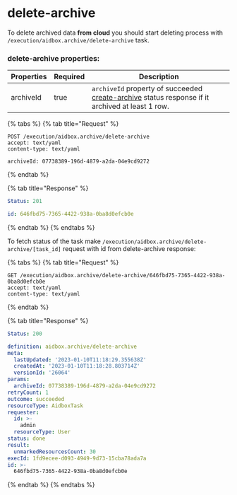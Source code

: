 # delete-archive

To delete archived data **from cloud** you should start deleting process with `/execution/aidbox.archive/delete-archive` task.

### delete-archive properties:

<table><thead><tr><th>Properties</th><th data-type="checkbox">Required</th><th>Description</th></tr></thead><tbody><tr><td>archiveId</td><td>true</td><td><code>archiveId</code> property of succeeded <a href="create-archive.md">create-archive</a> status response if it archived at least 1 row.</td></tr></tbody></table>

{% tabs %}
{% tab title="Request" %}
```http
POST /execution/aidbox.archive/delete-archive
accept: text/yaml
content-type: text/yaml

archiveId: 07738389-196d-4879-a2da-04e9cd9272
```
{% endtab %}

{% tab title="Response" %}
```yaml
Status: 201

id: 646fbd75-7365-4422-938a-0ba8d0efcb0e

```
{% endtab %}
{% endtabs %}

To fetch status of the task make `/execution/aidbox.archive/delete-archive/[task_id]` request with id from delete-archive response:

{% tabs %}
{% tab title="Request" %}
```http
GET /execution/aidbox.archive/delete-archive/646fbd75-7365-4422-938a-0ba8d0efcb0e
accept: text/yaml
content-type: text/yaml
```
{% endtab %}

{% tab title="Response" %}
```yaml
Status: 200

definition: aidbox.archive/delete-archive
meta:
  lastUpdated: '2023-01-10T11:18:29.355638Z'
  createdAt: '2023-01-10T11:18:28.803714Z'
  versionId: '26064'
params:
  archiveId: 07738389-196d-4879-a2da-04e9cd9272
retryCount: 1
outcome: succeeded
resourceType: AidboxTask
requester:
  id: >-
    admin
  resourceType: User
status: done
result:
  unmarkedResourcesCount: 30
execId: 1fd9ecee-d093-4949-9d73-15cba78ada7a
id: >-
  646fbd75-7365-4422-938a-0ba8d0efcb0e
```
{% endtab %}
{% endtabs %}
